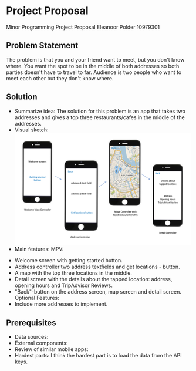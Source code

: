 # Project Proposal
Minor Programming
Project Proposal
Eleanoor Polder
10979301

## Problem Statement
The problem is that you and your friend want to meet, but you don't know where. You want the spot to be in the middle of both addresses so both parties doesn't have to travel to far. Audience is two people who want to meet each other but they don't know where.


## Solution
* Summarize idea: The solution for this problem is an app that takes two addresses and gives a top three restaurants/cafes in the middle of the addresses.
* Visual sketch:
![](doc/VisualSketch.png)
* Main features:
MPV:
- Welcome screen with getting started button.
- Address controller two address textfields and get locations - button.
- A map with the top three locations in the middle.
- Detail screen with the details about the tapped location: address, opening hours and TripAdvisor Reviews.
- "Back"-button on the address screen, map screen and detail screen.
Optional Features:
- Include more addresses to implement.


## Prerequisites
* Data sources:
* External components:
* Review of similar mobile apps:
* Hardest parts: I think the hardest part is to load the data from the API keys.
